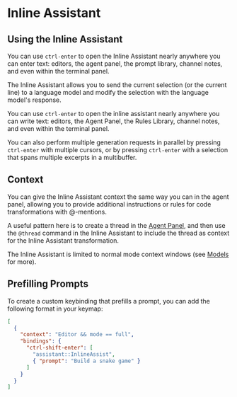 # Inline Assistant

## Using the Inline Assistant

You can use `ctrl-enter` to open the Inline Assistant nearly anywhere you can enter text: editors, the agent panel, the prompt library, channel notes, and even within the terminal panel.

The Inline Assistant allows you to send the current selection (or the current line) to a language model and modify the selection with the language model's response.

You can use `ctrl-enter` to open the inline assistant nearly anywhere you can write text: editors, the Agent Panel, the Rules Library, channel notes, and even within the terminal panel.

You can also perform multiple generation requests in parallel by pressing `ctrl-enter` with multiple cursors, or by pressing `ctrl-enter` with a selection that spans multiple excerpts in a multibuffer.

## Context

You can give the Inline Assistant context the same way you can in the agent panel, allowing you to provide additional instructions or rules for code transformations with @-mentions.

A useful pattern here is to create a thread in the [Agent Panel](./agent-panel.md), and then use the `@thread` command in the Inline Assistant to include the thread as context for the Inline Assistant transformation.

The Inline Assistant is limited to normal mode context windows (see [Models](./models.md) for more).

## Prefilling Prompts

To create a custom keybinding that prefills a prompt, you can add the following format in your keymap:

```json
[
  {
    "context": "Editor && mode == full",
    "bindings": {
      "ctrl-shift-enter": [
        "assistant::InlineAssist",
        { "prompt": "Build a snake game" }
      ]
    }
  }
]
```
